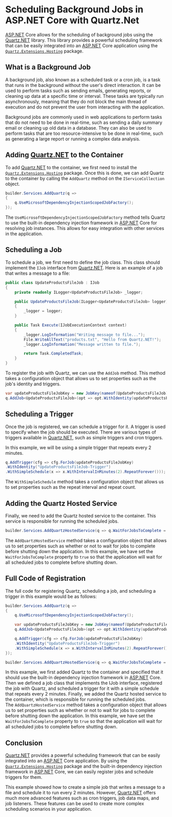 # Scheduling Background Jobs in ASP.NET Core with Quartz.Net

[ASP.NET](http://ASP.NET) Core allows for the scheduling of background jobs using the [Quartz.NET](http://Quartz.NET) library. This library provides a powerful scheduling framework that can be easily integrated into an [ASP.NET](http://ASP.NET) Core application using the [`Quartz.Extensions.Hosting`](http://Quartz.Extensions.Hosting) package.

## What is a Background Job

A background job, also known as a scheduled task or a cron job, is a task that runs in the background without the user's direct interaction. It can be used to perform tasks such as sending emails, generating reports, or cleaning up data at a specific time or interval. These tasks are typically run asynchronously, meaning that they do not block the main thread of execution and do not prevent the user from interacting with the application.

Background jobs are commonly used in web applications to perform tasks that do not need to be done in real-time, such as sending a daily summary email or cleaning up old data in a database. They can also be used to perform tasks that are too resource-intensive to be done in real-time, such as generating a large report or running a complex data analysis.

## **Adding** [**Quartz.NET**](http://Quartz.NET) **to the Container**

To add [Quartz.NET](http://Quartz.NET) to the container, we first need to install the [`Quartz.Extensions.Hosting`](http://Quartz.Extensions.Hosting) package. Once this is done, we can add Quartz to the container by calling the `AddQuartz` method on the `IServiceCollection` object.

```csharp
builder.Services.AddQuartz(q =>
{
    q.UseMicrosoftDependencyInjectionScopedJobFactory();
});
```

The `UseMicrosoftDependencyInjectionScopedJobFactory` method tells Quartz to use the built-in dependency injection framework in [ASP.NET](http://ASP.NET) Core for resolving job instances. This allows for easy integration with other services in the application.

## **Scheduling a Job**

To schedule a job, we first need to define the job class. This class should implement the `IJob` interface from [Quartz.NET](http://Quartz.NET). Here is an example of a job that writes a message to a file:

```csharp
public class UpdateProductsFileJob : IJob
{
    private readonly ILogger<UpdateProductsFileJob> _logger;

    public UpdateProductsFileJob(ILogger<UpdateProductsFileJob> logger)
    {
        _logger = logger;
    }

    public Task Execute(IJobExecutionContext context)
    {
        _logger.LogInformation("Writing message to file...");
        File.WriteAllText("products.txt", "Hello from Quartz.NET!");
        _logger.LogInformation("Message written to file.");

        return Task.CompletedTask;
    }
}
```

To register the job with Quartz, we can use the `AddJob` method. This method takes a configuration object that allows us to set properties such as the job's identity and triggers.

```csharp
var updateProductsFileJobKey = new JobKey(nameof(UpdateProductsFileJob));
q.AddJob<UpdateProductsFileJob>(opt => opt.WithIdentity(updateProductsFileJobKey));
```

## **Scheduling a Trigger**

Once the job is registered, we can schedule a trigger for it. A trigger is used to specify when the job should be executed. There are various types of triggers available in [Quartz.NET](http://Quartz.NET), such as simple triggers and cron triggers.

In this example, we will be using a simple trigger that repeats every 2 minutes.

```csharp
q.AddTrigger(cfg => cfg.ForJob(updateProductsFileJobKey)
.WithIdentity("UpdateProductsFileJob-Trigger")
.WithSimpleSchedule(x => x.WithIntervalInMinutes(2).RepeatForever()));
```

The `WithSimpleSchedule` method takes a configuration object that allows us to set properties such as the repeat interval and repeat count.

## **Adding the Quartz Hosted Service**

Finally, we need to add the Quartz hosted service to the container. This service is responsible for running the scheduled jobs.

```csharp
builder.Services.AddQuartzHostedService(q => q.WaitForJobsToComplete = true);
```

The `AddQuartzHostedService` method takes a configuration object that allows us to set properties such as whether or not to wait for jobs to complete before shutting down the application. In this example, we have set the `WaitForJobsToComplete` property to `true` so that the application will wait for all scheduled jobs to complete before shutting down.

## Full Code of Registration

The full code for registering Quartz, scheduling a job, and scheduling a trigger in this example would be as follows:

```csharp
builder.Services.AddQuartz(q =>
{
    q.UseMicrosoftDependencyInjectionScopedJobFactory();

    var updateProductsFileJobKey = new JobKey(nameof(UpdateProductsFileJob));
    q.AddJob<UpdateProductsFileJob>(opt => opt.WithIdentity(updateProductsFileJobKey));

    q.AddTrigger(cfg => cfg.ForJob(updateProductsFileJobKey)
    .WithIdentity("UpdateProductsFileJob-Trigger")
    .WithSimpleSchedule(x => x.WithIntervalInMinutes(2).RepeatForever()));
});

builder.Services.AddQuartzHostedService(q => q.WaitForJobsToComplete = true);
```

In this example, we first added Quartz to the container and specified that it should use the built-in dependency injection framework in [ASP.NET](http://ASP.NET) Core. Then we defined a job class that implements the IJob interface, registered the job with Quartz, and scheduled a trigger for it with a simple schedule that repeats every 2 minutes. Finally, we added the Quartz hosted service to the container, which is responsible for running the scheduled jobs.  
The `AddQuartzHostedService` method takes a configuration object that allows us to set properties such as whether or not to wait for jobs to complete before shutting down the application. In this example, we have set the `WaitForJobsToComplete` property to `true` so that the application will wait for all scheduled jobs to complete before shutting down.

## **Conclusion**

[Quartz.NET](http://Quartz.NET) provides a powerful scheduling framework that can be easily integrated into an [ASP.NET](http://ASP.NET) Core application. By using the [`Quartz.Extensions.Hosting`](http://Quartz.Extensions.Hosting) package and the built-in dependency injection framework in [ASP.NET](http://ASP.NET) Core, we can easily register jobs and schedule triggers for them.

This example showed how to create a simple job that writes a message to a file and schedule it to run every 2 minutes. However, [Quartz.NET](http://Quartz.NET) offers much more advanced features such as cron triggers, job data maps, and job listeners. These features can be used to create more complex scheduling scenarios in your application.
